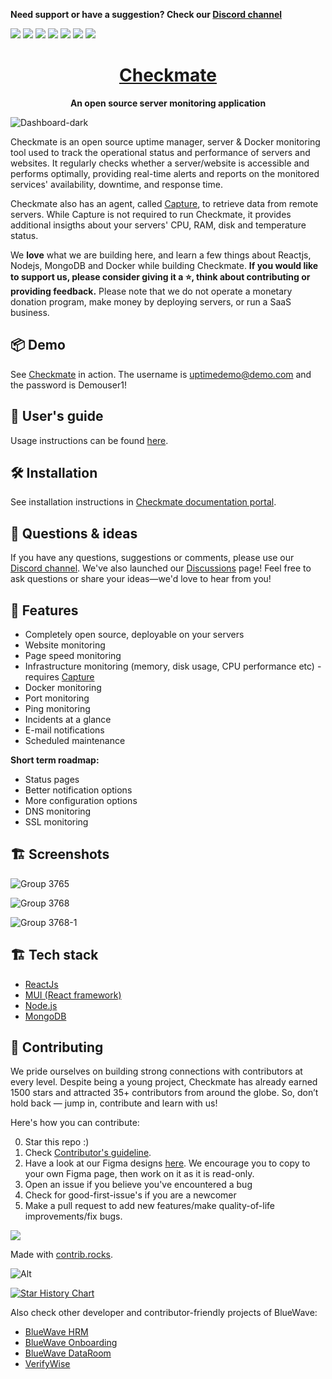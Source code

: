 **Need support or have a suggestion? Check our [Discord channel](https://discord.gg/NAb6H3UTjK)**

![](https://img.shields.io/github/license/bluewave-labs/bluewave-uptime)
![](https://img.shields.io/github/repo-size/bluewave-labs/bluewave-uptime)
![](https://img.shields.io/github/commit-activity/w/bluewave-labs/bluewave-uptime)
![](https://img.shields.io/github/last-commit/bluewave-labs/bluewave-uptime)
![](https://img.shields.io/github/languages/top/bluewave-labs/bluewave-uptime)
![](https://img.shields.io/github/issues-pr/bluewave-labs/bluewave-uptime)
![](https://img.shields.io/github/issues/bluewave-labs/bluewave-uptime)

<h1 align="center"><a href="https://bluewavelabs.ca" target="_blank">Checkmate</a></h1>

<p align="center"><strong>An open source server monitoring application</strong></p>

![Dashboard-dark](https://github.com/user-attachments/assets/db875138-164f-453c-a75e-889f88747578)

Checkmate is an open source uptime manager, server & Docker monitoring tool used to track the operational status and performance of servers and websites. It regularly checks whether a server/website is accessible and performs optimally, providing real-time alerts and reports on the monitored services' availability, downtime, and response time. 

Checkmate also has an agent, called [Capture](https://github.com/bluewave-labs/capture), to retrieve data from remote servers. While Capture is not required to run Checkmate, it provides additional insigths about your servers' CPU, RAM, disk and temperature status.

We **love** what we are building here, and learn a few things about Reactjs, Nodejs, MongoDB and Docker while building Checkmate. **If you would like to support us, please consider giving it a ⭐, think about contributing or providing feedback.** Please note that we do not operate a monetary donation program, make money by deploying servers, or run a SaaS business.

## 📦 Demo

See [Checkmate](https://checkmate-demo.bluewavelabs.ca/) in action. The username is uptimedemo@demo.com and the password is Demouser1!

## 🔗 User's guide

Usage instructions can be found [here](https://bluewavelabs.gitbook.io/checkmate).

## 🛠️ Installation

See installation instructions in [Checkmate documentation portal](https://bluewavelabs.gitbook.io/checkmate/quickstart).

## 💚 Questions & ideas

If you have any questions, suggestions or comments, please use our [Discord channel](https://discord.gg/NAb6H3UTjK). We've also launched our [Discussions](https://github.com/bluewave-labs/bluewave-uptime/discussions) page! Feel free to ask questions or share your ideas—we'd love to hear from you!

## 🧩 Features

- Completely open source, deployable on your servers
- Website monitoring
- Page speed monitoring
- Infrastructure monitoring (memory, disk usage, CPU performance etc) - requires [Capture](https://github.com/bluewave-labs/capture)
- Docker monitoring
- Port monitoring
- Ping monitoring
- Incidents at a glance
- E-mail notifications
- Scheduled maintenance

**Short term roadmap:**

- Status pages
- Better notification options
- More configuration options
- DNS monitoring
- SSL monitoring

## 🏗️ Screenshots

![Group 3765](https://github.com/user-attachments/assets/8e8144f2-a769-4707-8ea1-99cf758284a8)

![Group 3768](https://github.com/user-attachments/assets/05aed2f2-2cf7-487f-879b-cf8bfb0e9241)

![Group 3768-1](https://github.com/user-attachments/assets/d4ee4bcf-4d69-4e4a-9bce-fd3541129c24)

## 🏗️ Tech stack

- [ReactJs](https://react.dev/)
- [MUI (React framework)](https://mui.com/)
- [Node.js](https://nodejs.org/en)
- [MongoDB](https://mongodb.com)

## 🤝 Contributing

We pride ourselves on building strong connections with contributors at every level. Despite being a young project, Checkmate has already earned 1500 stars and attracted 35+ contributors from around the globe. So, don’t hold back — jump in, contribute and learn with us!

Here's how you can contribute:

0. Star this repo :)
1. Check [Contributor's guideline](https://github.com/bluewave-labs/bluewave-uptime/blob/master/CONTRIBUTING.md).
2. Have a look at our Figma designs [here](https://www.figma.com/design/RPSfaw66HjzSwzntKcgDUV/Uptime-Genie?node-id=0-1&t=WqOFv9jqNTFGItpL-1). We encourage you to copy to your own Figma page, then work on it as it is read-only.
3. Open an issue if you believe you've encountered a bug
4. Check for good-first-issue's if you are a newcomer
5. Make a pull request to add new features/make quality-of-life improvements/fix bugs.

<a href="https://github.com/bluewave-labs/bluewave-uptime/graphs/contributors">
  <img src="https://contrib.rocks/image?repo=bluewave-labs/bluewave-uptime" />
</a>

Made with [contrib.rocks](https://contrib.rocks).

![Alt](https://repobeats.axiom.co/api/embed/c35d999c82dbb31e967427ea4166c14da4172e73.svg "Repobeats analytics image")

[![Star History Chart](https://api.star-history.com/svg?repos=bluewave-labs/bluewave-uptime&type=Date)](https://star-history.com/#bluewave-labs/bluewave-uptime&Date)

Also check other developer and contributor-friendly projects of BlueWave:

- [BlueWave HRM](https://github.com/bluewave-labs/bluewave-hrm)
- [BlueWave Onboarding](https://github.com/bluewave-labs/bluewave-onboarding)
- [BlueWave DataRoom](https://github.com/bluewave-labs/bluewave-dataroom)
- [VerifyWise](https://github.com/bluewave-labs/verifywise)

